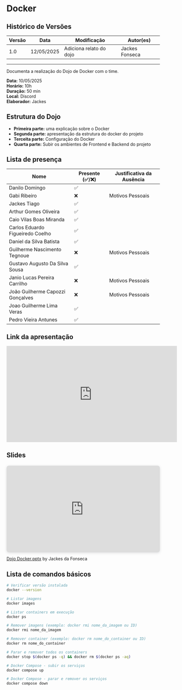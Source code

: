 # Docker

## Histórico de Versões

| Versão | Data       | Modificação                | Autor(es)         |
|--------|------------|----------------------------|-------------------|
|   1.0  | 12/05/2025 | Adiciona relato do dojo   | Jackes Fonseca         | 

---

Documenta a realização do Dojo de Docker com o time.

**Data:** 10/05/2025      
**Horário:** 10h        
**Duração:** 50 min  
**Local:** Discord  
**Elaborador:** Jackes

## Estrutura do Dojo

- **Primeira parte:** uma explicação sobre o Docker
- **Segunda parte:** apresentação da estrutura do docker do projeto
- **Terceita parte:** Configuração do Docker
- **Quarta parte:** Subir os ambientes de Frontend e Backend do projeto

## Lista de presença

| Nome                              | Presente (✅/❌) | Justificativa da Ausência               |
|-----------------------------------|-------------------|-----------------------------------------|
| Danilo Domingo                    |     ✅           |                                         |
| Gabi Ribeiro                      |    ❌           |    Motivos Pessoais                                     |
| Jackes Tiago                      |     ✅           |                                         |
| Arthur Gomes Oliveira             |     ✅           |                                         |
| Caio Vilas Boas Miranda           |     ✅           |                                         |
| Carlos Eduardo Figueiredo Coelho  |     ✅           |                      |
| Daniel da Silva Batista           |     ✅           |                                         |
| Guilherme Nascimento Tegnoue      |     ❌           |    Motivos Pessoais                                      |
| Gustavo Augusto Da Silva Sousa    |     ✅           |                                         |
| Janio Lucas Pereira Carrilho      |     ❌           |    Motivos Pessoais                                      |
| João Guilherme Capozzi Gonçalves  |     ❌           |    Motivos Pessoais                                      |
| Joao Guilherme Lima Veras         |     ✅           |                                         |
| Pedro Vieira Antunes              |     ✅           |                                         |

## Link da apresentação

<iframe width="560" height="315" src="https://www.youtube.com/embed/9Sq5OriiedI?si=jcatgm76TpZABQ5f" title="YouTube video player" frameborder="0" allow="accelerometer; autoplay; clipboard-write; encrypted-media; gyroscope; picture-in-picture; web-share" referrerpolicy="strict-origin-when-cross-origin" allowfullscreen></iframe>


## Slides
<div style="position: relative; width: 100%; height: 0; padding-top: 56.2500%;
 padding-bottom: 0; box-shadow: 0 2px 8px 0 rgba(63,69,81,0.16); margin-top: 1.6em; margin-bottom: 0.9em; overflow: hidden;
 border-radius: 8px; will-change: transform;">
  <iframe loading="lazy" style="position: absolute; width: 100%; height: 100%; top: 0; left: 0; border: none; padding: 0;margin: 0;"
    src="https://www.canva.com/design/DAGnQE6qkYg/gnUrSWK4PfnjEdX2UP-z_g/view?embed" allowfullscreen="allowfullscreen" allow="fullscreen">
  </iframe>
</div>
<a href="https:&#x2F;&#x2F;www.canva.com&#x2F;design&#x2F;DAGnQE6qkYg&#x2F;gnUrSWK4PfnjEdX2UP-z_g&#x2F;view?utm_content=DAGnQE6qkYg&amp;utm_campaign=designshare&amp;utm_medium=embeds&amp;utm_source=link" target="_blank" rel="noopener">Dojo Docker.pptx</a> by Jackes da Fonseca

## Lista de comandos básicos
```bash
# Verificar versão instalada
docker --version

# Listar imagens
docker images

# Listar containers em execução
docker ps

# Remover imagens (exemplo: docker rmi nome_da_imagem ou ID)
docker rmi nome_da_imagem

# Remover container (exemplo: docker rm nome_do_container ou ID)
docker rm nome_do_container

# Parar e remover todos os containers
docker stop $(docker ps -q) && docker rm $(docker ps -aq)

# Docker Compose - subir os serviços
docker compose up

# Docker Compose - parar e remover os serviços
docker compose down
``` 
